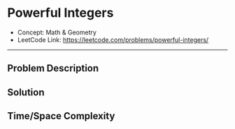 # Powerful Integers

- Concept: Math & Geometry
- LeetCode Link: https://leetcode.com/problems/powerful-integers/

---

## Problem Description

## Solution

## Time/Space Complexity


